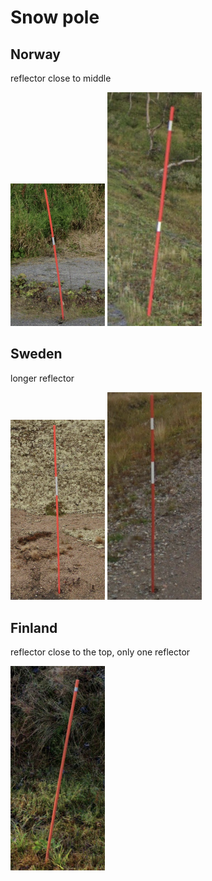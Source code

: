# Snow pole

## Norway
reflector close to middle

<img src="snow-pole-no-1.png" width="30%" />
<img src="snow-pole-no-2.png" width="30%" />

## Sweden
longer reflector

<img src="snow-pole-se-1.png" width="30%" />
<img src="snow-pole-se-2.png" width="30%" />

## Finland
reflector close to the top, only one reflector

<img src="snow-pole-fi.png" width="30%" />

